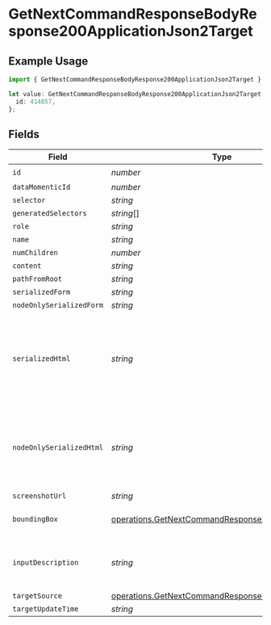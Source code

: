# GetNextCommandResponseBodyResponse200ApplicationJson2Target

## Example Usage

```typescript
import { GetNextCommandResponseBodyResponse200ApplicationJson2Target } from "momentic/models/operations";

let value: GetNextCommandResponseBodyResponse200ApplicationJson2Target = {
  id: 414857,
};
```

## Fields

| Field                                                                                                                  | Type                                                                                                                   | Required                                                                                                               | Description                                                                                                            |
| ---------------------------------------------------------------------------------------------------------------------- | ---------------------------------------------------------------------------------------------------------------------- | ---------------------------------------------------------------------------------------------------------------------- | ---------------------------------------------------------------------------------------------------------------------- |
| `id`                                                                                                                   | *number*                                                                                                               | :heavy_check_mark:                                                                                                     | N/A                                                                                                                    |
| `dataMomenticId`                                                                                                       | *number*                                                                                                               | :heavy_minus_sign:                                                                                                     | N/A                                                                                                                    |
| `selector`                                                                                                             | *string*                                                                                                               | :heavy_minus_sign:                                                                                                     | N/A                                                                                                                    |
| `generatedSelectors`                                                                                                   | *string*[]                                                                                                             | :heavy_minus_sign:                                                                                                     | N/A                                                                                                                    |
| `role`                                                                                                                 | *string*                                                                                                               | :heavy_minus_sign:                                                                                                     | N/A                                                                                                                    |
| `name`                                                                                                                 | *string*                                                                                                               | :heavy_minus_sign:                                                                                                     | N/A                                                                                                                    |
| `numChildren`                                                                                                          | *number*                                                                                                               | :heavy_minus_sign:                                                                                                     | N/A                                                                                                                    |
| `content`                                                                                                              | *string*                                                                                                               | :heavy_minus_sign:                                                                                                     | N/A                                                                                                                    |
| `pathFromRoot`                                                                                                         | *string*                                                                                                               | :heavy_minus_sign:                                                                                                     | N/A                                                                                                                    |
| `serializedForm`                                                                                                       | *string*                                                                                                               | :heavy_minus_sign:                                                                                                     | N/A                                                                                                                    |
| `nodeOnlySerializedForm`                                                                                               | *string*                                                                                                               | :heavy_minus_sign:                                                                                                     | N/A                                                                                                                    |
| `serializedHtml`                                                                                                       | *string*                                                                                                               | :heavy_minus_sign:                                                                                                     | pruned html including 1 neighbor and 1 layer of children. value for text inputs pruned.                                |
| `nodeOnlySerializedHtml`                                                                                               | *string*                                                                                                               | :heavy_minus_sign:                                                                                                     | outerHtml of the element without any children. value for text inputs pruned.                                           |
| `screenshotUrl`                                                                                                        | *string*                                                                                                               | :heavy_minus_sign:                                                                                                     | N/A                                                                                                                    |
| `boundingBox`                                                                                                          | [operations.GetNextCommandResponseBodyBoundingBox](../../models/operations/getnextcommandresponsebodyboundingbox.md)   | :heavy_minus_sign:                                                                                                     | css pixel bounding box                                                                                                 |
| `inputDescription`                                                                                                     | *string*                                                                                                               | :heavy_minus_sign:                                                                                                     | the description that generated this cache                                                                              |
| `targetSource`                                                                                                         | [operations.GetNextCommandResponseBodyTargetSource](../../models/operations/getnextcommandresponsebodytargetsource.md) | :heavy_minus_sign:                                                                                                     | N/A                                                                                                                    |
| `targetUpdateTime`                                                                                                     | *string*                                                                                                               | :heavy_minus_sign:                                                                                                     | N/A                                                                                                                    |